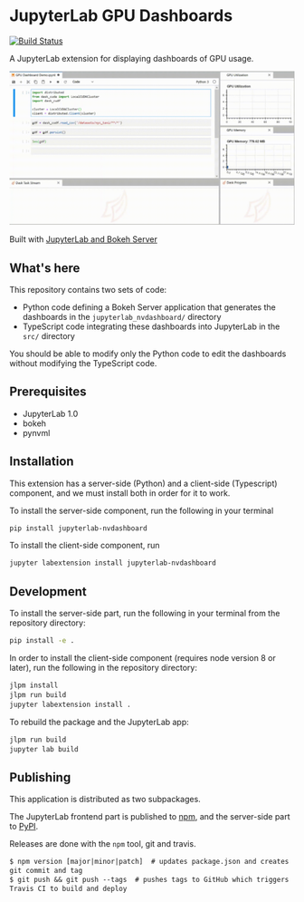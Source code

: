 JupyterLab GPU Dashboards
===========================

[![Build Status](https://travis-ci.com/jacobtomlinson/jupyterlab-nvdashboard.svg?branch=master)](https://travis-ci.com/jacobtomlinson/jupyterlab-nvdashboard)

A JupyterLab extension for displaying dashboards of GPU usage.

![demo](./demo.gif)

Built with [JupyterLab and Bokeh Server](https://github.com/ian-r-rose/jupyterlab-bokeh-server)


What's here
-----------

This repository contains two sets of code:

-   Python code defining a Bokeh Server application that generates the dashboards
    in the `jupyterlab_nvdashboard/` directory
-   TypeScript code integrating these dashboards into JupyterLab in the `src/`
    directory

You should be able to modify only the Python code to edit the dashboards
without modifying the TypeScript code.

## Prerequisites

* JupyterLab 1.0
* bokeh
* pynvml

## Installation

This extension has a server-side (Python) and a client-side (Typescript) component,
and we must install both in order for it to work.

To install the server-side component, run the following in your terminal

```bash
pip install jupyterlab-nvdashboard
```

To install the client-side component, run

```bash
jupyter labextension install jupyterlab-nvdashboard
```

## Development

To install the server-side part, run the following in your terminal from the repository directory:

```bash
pip install -e .
```

In order to install the client-side component (requires node version 8 or later), run the following in the repository directory:

```bash
jlpm install
jlpm run build
jupyter labextension install .
```

To rebuild the package and the JupyterLab app:

```bash
jlpm run build
jupyter lab build
```

## Publishing

This application is distributed as two subpackages.

The JupyterLab frontend part is published to [npm](https://www.npmjs.com/package/jupyterlab-nvdashboard),
and the server-side part to [PyPI](https://pypi.org/project/jupyterlab-nvdashboard/).

Releases are done with the `npm` tool, git and travis.

```console
$ npm version [major|minor|patch]  # updates package.json and creates git commit and tag
$ git push && git push --tags  # pushes tags to GitHub which triggers Travis CI to build and deploy
```
